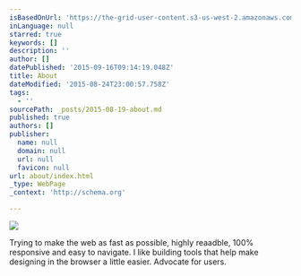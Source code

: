 ```yaml
---
isBasedOnUrl: 'https://the-grid-user-content.s3-us-west-2.amazonaws.com/bb79c1ef-094f-4b2f-99db-47033786ba96.jpg'
inLanguage: null
starred: true
keywords: []
description: ''
author: []
datePublished: '2015-09-16T09:14:19.048Z'
title: About
dateModified: '2015-08-24T23:00:57.758Z'
tags:
  - ''
sourcePath: _posts/2015-08-19-about.md
published: true
authors: []
publisher:
  name: null
  domain: null
  url: null
  favicon: null
url: about/index.html
_type: WebPage
_context: 'http://schema.org'

---
```

![](https://the-grid-user-content.s3-us-west-2.amazonaws.com/bb79c1ef-094f-4b2f-99db-47033786ba96.jpg)

Trying to make the web as fast as possible, highly reaadble, 100% responsive and easy to navigate. I like building tools that help make designing in the browser a little easier. Advocate for users.